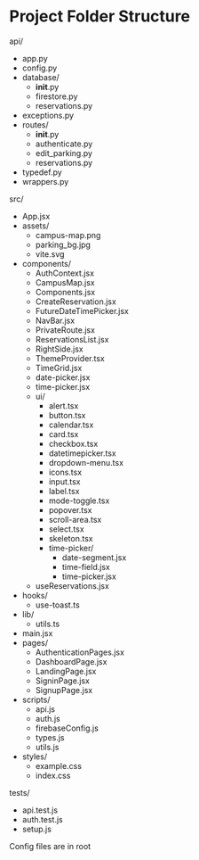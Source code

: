 # Project Folder Structure

api/

-   app.py
-   config.py
-   database/
    -   **init**.py
    -   firestore.py
    -   reservations.py
-   exceptions.py
-   routes/
    -   **init**.py
    -   authenticate.py
    -   edit_parking.py
    -   reservations.py
-   typedef.py
-   wrappers.py

src/

-   App.jsx
-   assets/
    -   campus-map.png
    -   parking_bg.jpg
    -   vite.svg
-   components/
    -   AuthContext.jsx
    -   CampusMap.jsx
    -   Components.jsx
    -   CreateReservation.jsx
    -   FutureDateTimePicker.jsx
    -   NavBar.jsx
    -   PrivateRoute.jsx
    -   ReservationsList.jsx
    -   RightSide.jsx
    -   ThemeProvider.tsx
    -   TimeGrid.jsx
    -   date-picker.jsx
    -   time-picker.jsx
    -   ui/
        -   alert.tsx
        -   button.tsx
        -   calendar.tsx
        -   card.tsx
        -   checkbox.tsx
        -   datetimepicker.tsx
        -   dropdown-menu.tsx
        -   icons.tsx
        -   input.tsx
        -   label.tsx
        -   mode-toggle.tsx
        -   popover.tsx
        -   scroll-area.tsx
        -   select.tsx
        -   skeleton.tsx
        -   time-picker/
            -   date-segment.jsx
            -   time-field.jsx
            -   time-picker.jsx
    -   useReservations.jsx
-   hooks/
    -   use-toast.ts
-   lib/
    -   utils.ts
-   main.jsx
-   pages/
    -   AuthenticationPages.jsx
    -   DashboardPage.jsx
    -   LandingPage.jsx
    -   SigninPage.jsx
    -   SignupPage.jsx
-   scripts/
    -   api.js
    -   auth.js
    -   firebaseConfig.js
    -   types.js
    -   utils.js
-   styles/
    -   example.css
    -   index.css

tests/

-   api.test.js
-   auth.test.js
-   setup.js

Config files are in root
